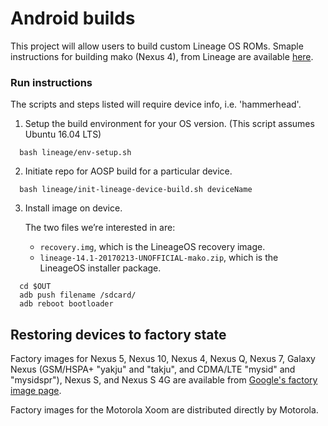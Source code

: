 Android builds
==============

This project will allow users to build custom Lineage OS ROMs. Smaple instructions for building mako (Nexus 4), from Lineage are available [here](http://wiki.lineageos.org/mako_build.html). 

### Run instructions
The scripts and steps listed will require device info, i.e. 'hammerhead'.

1. Setup the build environment for your OS version. (This script assumes Ubuntu 16.04 LTS)

  ```{r, engine='bash', count_lines}
    bash lineage/env-setup.sh
  ```

2. Initiate repo for AOSP build for a particular device. 

  ```{r, engine='bash', count_lines}
    bash lineage/init-lineage-device-build.sh deviceName
  ```

3. Install image on device.

   The two files we’re interested in are:
   * `recovery.img`, which is the LineageOS recovery image.
   * `lineage-14.1-20170213-UNOFFICIAL-mako.zip`, which is the LineageOS installer package.

  ```{r, engine='bash', count_lines}
    cd $OUT
    adb push filename /sdcard/
    adb reboot bootloader
  ```

## Restoring devices to factory state
Factory images for Nexus 5, Nexus 10, Nexus 4, Nexus Q, Nexus 7, Galaxy Nexus (GSM/HSPA+ "yakju" and "takju", and CDMA/LTE "mysid" and "mysidspr"), Nexus S, and Nexus S 4G are available from [Google's factory image page](https://developers.google.com/android/nexus/images).

Factory images for the Motorola Xoom are distributed directly by Motorola.
